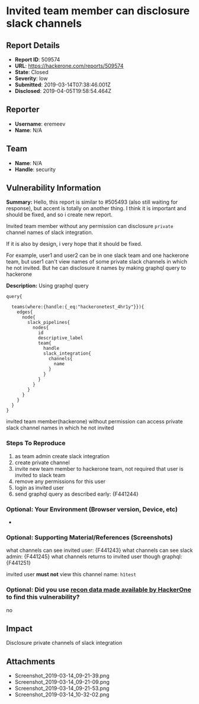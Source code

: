 # Invited team member can disclosure slack channels

## Report Details
- **Report ID**: 509574
- **URL**: https://hackerone.com/reports/509574
- **State**: Closed
- **Severity**: low
- **Submitted**: 2019-03-14T07:38:46.001Z
- **Disclosed**: 2019-04-05T19:58:54.464Z

## Reporter
- **Username**: eremeev
- **Name**: N/A

## Team
- **Name**: N/A
- **Handle**: security

## Vulnerability Information
**Summary:**
Hello, this report is similar to #505493 (also still waiting for response), but accent is totally on another thing. I think it is important and should be fixed, and so i create new report.  

Invited team member without any permission can disclosure `private` channel names of slack integration.

If it is also by design, i very hope that it should be fixed.

For example, user1 and user2 can be in one slack team and one hackerone team, but user1 can't view names of some private slack channels in which he not invited. But he can disclosure it names by making graphql query to hackerone

**Description:**
Using graphql query

```
query{
  
  teams(where:{handle:{_eq:"hackeronetest_4hr1y"}}){
    edges{
      node{
        slack_pipelines{
          nodes{
            id
            descriptive_label
            team{
              handle
              slack_integration{
                channels{
                  name
                }
              }
            }
          }
        }
      }
    }
  }
}
```

invited team member(hackerone) without permission can access private slack channel names in which he not invited 

### Steps To Reproduce

1. as team admin create slack integration
1. create private channel
1. invite new team member to hackerone team, not required that user is invited to slack team
1.  remove any permissions for this user
1. login as invited user
1. send graphql query as described early: {F441244}

### Optional: Your Environment (Browser version, Device, etc)

 * 

### Optional: Supporting Material/References (Screenshots)

what channels can see invited user:  {F441243}
what channels can see slack admin: {F441245}
what channels returns to invited user though graphql:  {F441251}

invited user **must not** view this channel name: `h1test`

### Optional: Did you use [recon data made available by HackerOne](https://github.com/Hacker0x01/helpful-recon-data) to find this vulnerability?

no

## Impact

Disclosure private channels of slack integration

## Attachments
- Screenshot_2019-03-14_09-21-39.png
- Screenshot_2019-03-14_09-21-09.png
- Screenshot_2019-03-14_09-21-53.png
- Screenshot_2019-03-14_10-32-02.png
